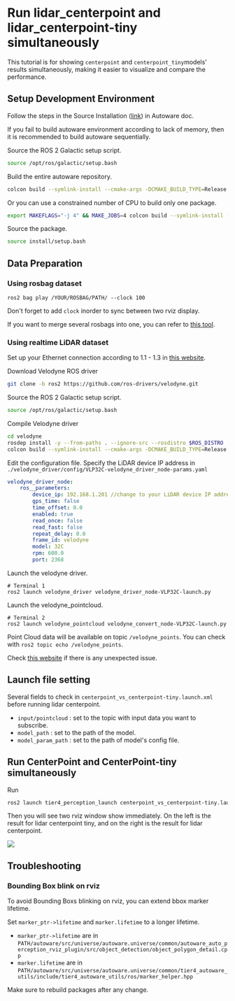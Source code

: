 # Run lidar_centerpoint and lidar_centerpoint-tiny simultaneously

This tutorial is for showing ```centerpoint``` and ```centerpoint_tiny```models’ results simultaneously, making it easier to visualize and compare the performance.



## Setup Development Environment

Follow the steps in the Source Installation ([link](https://autowarefoundation.github.io/autoware-documentation/main/installation/autoware/source-installation/)) in Autoware doc.

If you fail to build autoware environment according to lack of memory, then it is recommended to build autoware sequentially.

Source the ROS 2 Galactic setup script.

```bash
source /opt/ros/galactic/setup.bash
```

Build the entire autoware repository.

``` bash
colcon build --symlink-install --cmake-args -DCMAKE_BUILD_TYPE=Release --parallel-workers=1
```

Or you can use a constrained number of CPU to build only one package.

```bash
export MAKEFLAGS="-j 4" && MAKE_JOBS=4 colcon build --symlink-install --cmake-args -DCMAKE_BUILD_TYPE=Release --parallel-workers 1 --packages-select PACKAGE_NAME
```

Source the package.

```bash
source install/setup.bash
```

## Data Preparation 


### Using rosbag dataset

```
ros2 bag play /YOUR/ROSBAG/PATH/ --clock 100
```

Don't forget to add ```clock``` inorder to sync between two rviz display. 


If you want to merge several rosbags into one, you can refer to [this tool](https://github.com/jerry73204/rosbag2-merge).



### Using realtime LiDAR dataset

Set up your Ethernet connection according to 1.1 - 1.3 in [this website](http://wiki.ros.org/velodyne/Tutorials/Getting%20Started%20with%20the%20Velodyne%20VLP16).

Download Velodyne ROS driver 
``` bash 
git clone -b ros2 https://github.com/ros-drivers/velodyne.git
```

Source the ROS 2 Galactic setup script.
```bash
source /opt/ros/galactic/setup.bash
```

Compile Velodyne driver
```bash
cd velodyne
rosdep install -y --from-paths . --ignore-src --rosdistro $ROS_DISTRO
colcon build --symlink-install --cmake-args -DCMAKE_BUILD_TYPE=Release
```

Edit the configuration file. Specify the LiDAR device IP address in ```./velodyne_driver/config/VLP32C-velodyne_driver_node-params.yaml```

``` yaml
velodyne_driver_node:
    ros__parameters:
        device_ip: 192.168.1.201 //change to your LiDAR device IP address
        gps_time: false
        time_offset: 0.0
        enabled: true
        read_once: false
        read_fast: false
        repeat_delay: 0.0
        frame_id: velodyne
        model: 32C
        rpm: 600.0
        port: 2368
```


Launch the velodyne driver.
```
# Terminal 1 
ros2 launch velodyne_driver velodyne_driver_node-VLP32C-launch.py
```

Launch the velodyne_pointcloud.
```
# Terminal 2 
ros2 launch velodyne_pointcloud velodyne_convert_node-VLP32C-launch.py
```

Point Cloud data will be available on topic ```/velodyne_points```. You can check with ```ros2 topic echo /velodyne_points```.


Check [this website](http://wiki.ros.org/velodyne/Tutorials/Getting%20Started%20with%20the%20Velodyne%20VLP16) if there is any unexpected issue.



## Launch file setting


Several fields to check in ```centerpoint_vs_centerpoint-tiny.launch.xml```   before running lidar centerpoint. 

* ```input/pointcloud``` : set to the topic with input data you want to subscribe.
* ```model_path``` : set to the path of the model.
* ```model_param_path``` : set to the path of model's config file.





## Run CenterPoint and CenterPoint-tiny simultaneously

Run
``` bash
ros2 launch tier4_perception_launch centerpoint_vs_centerpoint-tiny.launch.xml
```

Then you will see two rviz window show immediately. On the left is the result for lidar centerpoint tiny, and on the right is the result for lidar centerpoint.

![](https://i.imgur.com/YAYehrf.jpg)




## Troubleshooting
### Bounding Box blink on rviz
To avoid Bounding Boxs blinking on rviz, you can extend bbox marker lifetime.

Set ```marker_ptr->lifetime``` and ```marker.lifetime```  to a longer lifetime.


* ```marker_ptr->lifetime``` are in ```PATH/autoware/src/universe/autoware.universe/common/autoware_auto_perception_rviz_plugin/src/object_detection/object_polygon_detail.cpp``` 
* ```marker.lifetime``` are in ```PATH/autoware/src/universe/autoware.universe/common/tier4_autoware_utils/include/tier4_autoware_utils/ros/marker_helper.hpp```


Make sure to rebuild packages after any change.



